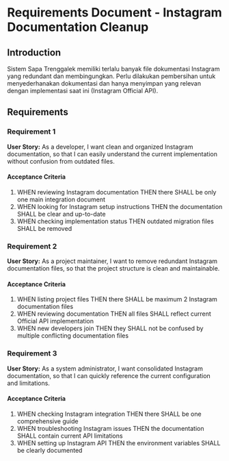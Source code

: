 # Requirements Document - Instagram Documentation Cleanup

## Introduction

Sistem Sapa Trenggalek memiliki terlalu banyak file dokumentasi Instagram yang redundant dan membingungkan. Perlu dilakukan pembersihan untuk menyederhanakan dokumentasi dan hanya menyimpan yang relevan dengan implementasi saat ini (Instagram Official API).

## Requirements

### Requirement 1

**User Story:** As a developer, I want clean and organized Instagram documentation, so that I can easily understand the current implementation without confusion from outdated files.

#### Acceptance Criteria

1. WHEN reviewing Instagram documentation THEN there SHALL be only one main integration document
2. WHEN looking for Instagram setup instructions THEN the documentation SHALL be clear and up-to-date
3. WHEN checking implementation status THEN outdated migration files SHALL be removed

### Requirement 2

**User Story:** As a project maintainer, I want to remove redundant Instagram documentation files, so that the project structure is clean and maintainable.

#### Acceptance Criteria

1. WHEN listing project files THEN there SHALL be maximum 2 Instagram documentation files
2. WHEN reviewing documentation THEN all files SHALL reflect current Official API implementation
3. WHEN new developers join THEN they SHALL not be confused by multiple conflicting documentation files

### Requirement 3

**User Story:** As a system administrator, I want consolidated Instagram documentation, so that I can quickly reference the current configuration and limitations.

#### Acceptance Criteria

1. WHEN checking Instagram integration THEN there SHALL be one comprehensive guide
2. WHEN troubleshooting Instagram issues THEN the documentation SHALL contain current API limitations
3. WHEN setting up Instagram API THEN the environment variables SHALL be clearly documented
